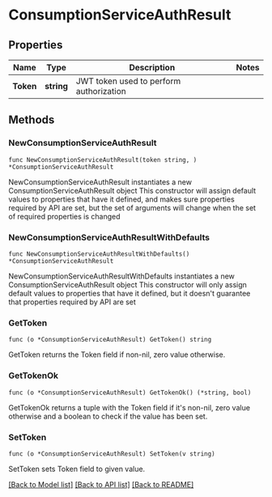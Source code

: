 # ConsumptionServiceAuthResult

## Properties

Name | Type | Description | Notes
------------ | ------------- | ------------- | -------------
**Token** | **string** | JWT token used to perform authorization | 

## Methods

### NewConsumptionServiceAuthResult

`func NewConsumptionServiceAuthResult(token string, ) *ConsumptionServiceAuthResult`

NewConsumptionServiceAuthResult instantiates a new ConsumptionServiceAuthResult object
This constructor will assign default values to properties that have it defined,
and makes sure properties required by API are set, but the set of arguments
will change when the set of required properties is changed

### NewConsumptionServiceAuthResultWithDefaults

`func NewConsumptionServiceAuthResultWithDefaults() *ConsumptionServiceAuthResult`

NewConsumptionServiceAuthResultWithDefaults instantiates a new ConsumptionServiceAuthResult object
This constructor will only assign default values to properties that have it defined,
but it doesn't guarantee that properties required by API are set

### GetToken

`func (o *ConsumptionServiceAuthResult) GetToken() string`

GetToken returns the Token field if non-nil, zero value otherwise.

### GetTokenOk

`func (o *ConsumptionServiceAuthResult) GetTokenOk() (*string, bool)`

GetTokenOk returns a tuple with the Token field if it's non-nil, zero value otherwise
and a boolean to check if the value has been set.

### SetToken

`func (o *ConsumptionServiceAuthResult) SetToken(v string)`

SetToken sets Token field to given value.



[[Back to Model list]](../README.md#documentation-for-models) [[Back to API list]](../README.md#documentation-for-api-endpoints) [[Back to README]](../README.md)


